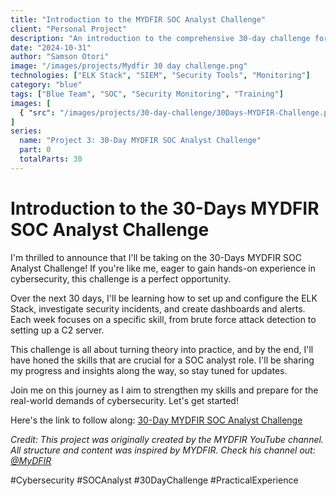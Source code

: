 ```yaml
---
title: "Introduction to the MYDFIR SOC Analyst Challenge"
client: "Personal Project"
description: "An introduction to the comprehensive 30-day challenge for aspiring SOC analysts."
date: "2024-10-31"
author: "Samson Otori"
image: "/images/projects/Mydfir 30 day challenge.png"
technologies: ["ELK Stack", "SIEM", "Security Tools", "Monitoring"]
category: "blue"
tags: ["Blue Team", "SOC", "Security Monitoring", "Training"]
images: [
  { "src": "/images/projects/30-day-challenge/30Days-MYDFIR-Challenge.png", "alt": "30 Days MYDFIR SOC Analyst Challenge Overview" }
]
series:
  name: "Project 3: 30-Day MYDFIR SOC Analyst Challenge"
  part: 0
  totalParts: 30
---
```


# Introduction to the 30-Days MYDFIR SOC Analyst Challenge

I'm thrilled to announce that I'll be taking on the 30-Days MYDFIR SOC Analyst Challenge! If you're like me, eager to gain hands-on experience in cybersecurity, this challenge is a perfect opportunity.

Over the next 30 days, I'll be learning how to set up and configure the ELK Stack, investigate security incidents, and create dashboards and alerts. Each week focuses on a specific skill, from brute force attack detection to setting up a C2 server.

This challenge is all about turning theory into practice, and by the end, I'll have honed the skills that are crucial for a SOC analyst role. I'll be sharing my progress and insights along the way, so stay tuned for updates.

Join me on this journey as I aim to strengthen my skills and prepare for the real-world demands of cybersecurity. Let's get started!

Here's the link to follow along: [30-Day MYDFIR SOC Analyst Challenge](https://www.youtube.com/watch?v=W3ExS2m6B24)

*Credit: This project was originally created by the MYDFIR YouTube channel. All structure and content was inspired by MYDFIR. Check his channel out: [@MyDFIR](https://www.youtube.com/@MyDFIR)*

#Cybersecurity #SOCAnalyst #30DayChallenge #PracticalExperience 